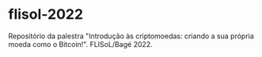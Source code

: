# flisol-2022
Repositório da palestra "Introdução às criptomoedas: criando a sua própria moeda como o Bitcoin!". FLISoL/Bagé 2022.
